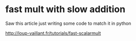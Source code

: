 

# fast mult with slow addition

Saw this article just writing some code to match it in python

http://loup-vaillant.fr/tutorials/fast-scalarmult